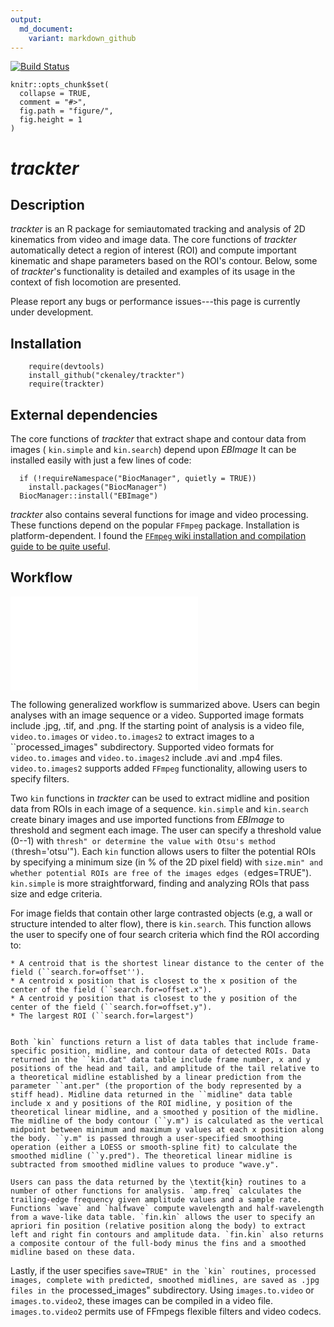 ```yaml
---
output:
  md_document:
    variant: markdown_github
---
```


[![Build Status](https://travis-ci.com/ckenaley/trackter.svg?branch=master)](https://travis-ci.com/ckenaley/trackter)


```{r, echo = FALSE}
knitr::opts_chunk$set(
  collapse = TRUE,
  comment = "#>",
  fig.path = "figure/",
  fig.height = 1
)
```
# *trackter*

## Description

*trackter* is an R package for semiautomated tracking and analysis of 2D kinematics from video and image data. The core functions of *trackter* automatically detect a region of interest (ROI) and compute important kinematic and shape parameters based on the ROI's contour. Below, some of *trackter*'s functionality is detailed and examples of its usage in the context of fish locomotion are presented.

Please report any bugs or performance issues---this page is currently
under development.

## Installation

```r{}
    require(devtools)
    install_github("ckenaley/trackter")
    require(trackter)  
```

## External dependencies

The core functions of *trackter* that extract shape and contour data from images ( `kin.simple` and `kin.search`) depend upon *EBImage* It can be installed easily with just a few lines of code: 

```r{}
  if (!requireNamespace("BiocManager", quietly = TRUE))
    install.packages("BiocManager")
  BiocManager::install("EBImage")
```

*trackter* also contains several functions for image and video processing. These functions depend on the popular `FFmpeg` package.
Installation is platform-dependent. I found the [`FFmpeg` wiki installation and compilation guide to be quite useful](https://trac.ffmpeg.org/wiki/CompilationGuide).

## Workflow 

![](workflow.pdf)

The following generalized workflow is summarized above. Users can begin analyses with an image sequence or a video. Supported image formats include .jpg, .tif, and .png. If the starting point of analysis is a video file, `video.to.images` or `video.to.images2` to extract images to a ``processed_images" subdirectory. Supported video formats for `video.to.images` and `video.to.images2` include .avi and .mp4 files. `video.to.images2` supports added `FFmpeg` functionality, allowing users to specify filters. 

Two `kin` functions in *trackter* can be used to extract midline and position data from ROIs in each image of a sequence. `kin.simple` and `kin.search` create binary images and use imported functions from *EBImage* to threshold and segment each image. The user can specify a threshold value (0--1) with ``thresh" or determine the value with Otsu's method (``thresh='otsu'"). Each `kin` function allows users to filter the potential ROIs by specifying a minimum size (in \% of the 2D pixel field) with ``size.min" and whether potential ROIs are free of the images edges (``edges=TRUE"). `kin.simple` is more straightforward, finding and analyzing ROIs that pass size and edge criteria. 


For image fields that contain other large contrasted objects (e.g, a wall or structure intended to alter flow), there is `kin.search`. This function allows the user to specify one of four search criteria which find the ROI according to: 


	* A centroid that is the shortest linear distance to the center of the field (``search.for=offset'').
	* A centroid x position that is closest to the x position of the center of the field (``search.for=offset.x").
	* A centroid y position that is closest to the y position of the center of the field (``search.for=offset.y").
	* The largest ROI (``search.for=largest")


	Both `kin` functions return a list of data tables that include frame-specific position, midline, and contour data of detected ROIs. Data returned in the ``kin.dat" data table include frame number, x and y positions of the head and tail, and amplitude of the tail relative to a theoretical midline established by a linear prediction from the parameter ``ant.per" (the proportion of the body represented by a stiff head). Midline data returned in the ``midline" data table include x and y positions of the ROI midline, y position of the theoretical linear midline, and a smoothed y position of the midline. The midline of the body contour (``y.m") is calculated as the vertical midpoint between minimum and maximum y values at each x position along the body. ``y.m" is passed through a user-specified smoothing operation (either a LOESS or smooth-spline fit) to calculate the smoothed midline (``y.pred"). The theoretical linear midline is subtracted from smoothed midline values to produce "wave.y". 
	
	Users can pass the data returned by the \textit{kin} routines to a number of other functions for analysis. `amp.freq` calculates the trailing-edge frequency given amplitude values and a sample rate. Functions `wave` and `halfwave` compute wavelength and half-wavelength from a wave-like data table. `fin.kin` allows the user to specify an apriori fin position (relative position along the body) to extract left and right fin contours and amplitude data. `fin.kin` also returns a composite contour of the full-body minus the fins and a smoothed midline based on these data. 

Lastly, if the user specifies ``save=TRUE" in the `kin` routines, processed images, complete with predicted, smoothed midlines, are saved as .jpg files in the ``processed_images" subdirectory. Using `images.to.video` or `images.to.video2`, these images can be compiled in a video file. `images.to.video2` permits use of FFmpegs flexible filters and video codecs. 

